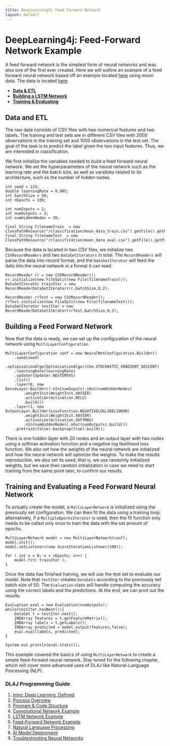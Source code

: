 ```yaml
---
title: DeepLearning4j Feed Forward Network
layout: default
---
```


# DeepLearning4j: Feed-Forward Network Example

A feed forward network is the simplest form of neural networks and was also one of the first ever created. Here we will outline an example of a feed forward neural network based off an example located [here](https://github.com/deeplearning4j/dl4j-examples/blob/master/dl4j-examples/src/main/java/org/deeplearning4j/examples/feedforward/classification/MLPClassifierMoon.java) using moon data. The data is located [here](https://github.com/deeplearning4j/dl4j-examples/tree/master/dl4j-examples/src/main/resources/classification). 

- [**Data & ETL**](#ETL) 
- [**Building a LSTM Network**](#Building) 
- [**Training & Evaluating**](#Training) 

## <a name="ETL">Data and ETL</a>

The raw data consists of CSV files with two numerical features and two labels. The training and test sets are in different CSV files with 2000 observations in the training set and 1000 observations in the test set. The goal of the task is to predict the label given the two input features. Thus, we are interested in classification.

We first initialize the variables needed to build a feed forward neural network. We set the hyperparameters of the neural network such as the learning rate and the batch size, as well as varaibles related to its architecture, such as the number of hidden nodes.

```
int seed = 123;
double learningRate = 0.005;
int batchSize = 50;
int nEpochs = 100;

int numInputs = 2;
int numOutputs = 2;
int numHiddenNodes = 20;

final String filenameTrain  = new ClassPathResource("/classification/moon_data_train.csv").getFile().getPath();
final String filenameTest  = new ClassPathResource("/classification/moon_data_eval.csv").getFile().getPath();
```

Because the data is located in two CSV files, we initialize two `CSVRecordReaders` and two `DataSetIterators` in total. The `RecordReaders` will parse the data into record format, and the `DataSetIterator` will feed the data into the neural network in a format it can read.

```
RecordReader rr = new CSVRecordReader();
rr.initialize(new FileSplit(new File(filenameTrain)));
DataSetIterator trainIter = new RecordReaderDataSetIterator(rr,batchSize,0,2);

RecordReader rrTest = new CSVRecordReader();
rrTest.initialize(new FileSplit(new File(filenameTest)));
DataSetIterator testIter = new RecordReaderDataSetIterator(rrTest,batchSize,0,2);
```

## <a name="Building">Building a Feed Forward Network</a>

Now that the data is ready, we can set up the configuration of the neural network using `MultiLayerConfiguration`.

```
MultiLayerConfiguration conf = new NeuralNetConfiguration.Builder()
    .seed(seed)
    .optimizationAlgo(OptimizationAlgorithm.STOCHASTIC_GRADIENT_DESCENT)
    .learningRate(learningRate)
    .updater(Updater.NESTEROVS)
    .list()
    .layer(0, new DenseLayer.Builder().nIn(numInputs).nOut(numHiddenNodes)
        .weightInit(WeightInit.XAVIER)
        .activation(Activation.RELU)
        .build())
    .layer(1, new OutputLayer.Builder(LossFunction.NEGATIVELOGLIKELIHOOD)
        .weightInit(WeightInit.XAVIER)
        .activation(Activation.SOFTMAX)
        .nIn(numHiddenNodes).nOut(numOutputs).build())
    .pretrain(false).backprop(true).build();
```

There is one hidden layer with 20 nodes and an output layer with two nodes using a softmax activation function and a negative log likelihood loss function. We also set how the weights of the neural network are initialized and how the neural network will optimize the weights. To make the results reproducible, we also set its seed; that is, we use randomly initialized weights, but we save their random initialization in case we need to start training from the same point later, to confirm our results.

## <a name="Training">Training and Evaluating a Feed Forward Neural Network</a>

To actually create the model, a `MultiLayerNetwork` is initialized using the previously set configuration. We can then fit the data using a training loop; alternatively, if a `MultipleEpochsIterator` is used, then the fit function only needs to be called only once to train the data with the set amount of epochs.

```
MultiLayerNetwork model = new MultiLayerNetwork(conf);
model.init();
model.setListeners(new ScoreIterationListener(100)); 

for ( int n = 0; n < nEpochs; n++) {
    model.fit( trainIter );
}
```

Once the data has finished training, we will use the test set to evaluate our model. Note that `testIter` creates `DataSets` according to the previously set batch size of 50. The `Evaluation` class will handle computing the accuracy using the correct labels and the predictions. At the end, we can print out the results.

```
Evaluation eval = new Evaluation(numOutputs);
while(testIter.hasNext()){
    DataSet t = testIter.next();
    INDArray features = t.getFeatureMatrix();
    INDArray labels = t.getLabels();
    INDArray predicted = model.output(features,false);
    eval.eval(labels, predicted);
}

System.out.println(eval.stats());
```

This example covered the basics of using `MultiLayerNetwork` to create a simple feed-forward neural network. Stay tuned for the following chapter, which will cover more advanced uses of DL4J like Natural-Language Processing (NLP).

### DL4J Programming Guide  

1. [Intro: Deep Learning, Defined](01_intro)
2. [Process Overview](02_process)
3. [Program & Code Structure](03_code_structure)
4. [Convolutional Network Example](04_convnet)
5. [LSTM Network Example](05_lstm)
6. [Feed-Forward Network Example](06_feedforwardnet)
7. [Natural Language Processing](07_nlp)
8. [AI Model Deployment](08_deploy)
9. [Troubleshooting Neural Networks](09_troubleshooting)

